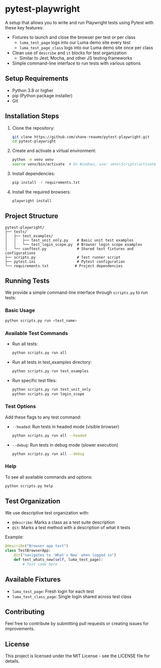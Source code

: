 # pytest-playwright

A setup that allows you to write and run Playwright tests using Pytest with these key features:

- Fixtures to launch and close the browser per test or per class
  - `luma_test_page` logs into our Luma demo site every test
  - `luma_test_page_class` logs into our Luma demo site once per class
- Clean use of `describe` and `it` blocks for test organization
  - Similar to Jest, Mocha, and other JS testing frameworks
- Simple command-line interface to run tests with various options

## Setup Requirements
- Python 3.8 or higher
- pip (Python package installer)
- Git

## Installation Steps
1. Clone the repository:
   ```bash
   git clone https://github.com/shane-reaume/pytest-playwright.git
   cd pytest-playwright
   ```

2. Create and activate a virtual environment:
   ```bash
   python -m venv venv
   source venv/bin/activate  # On Windows, use: venv\Scripts\activate
   ```

3. Install dependencies:
   ```bash
   pip install -r requirements.txt
   ```

4. Install the required browsers:
   ```bash
   playwright install
   ```

## Project Structure
```
pytest-playwright/
├── tests/
│   ├── test_examples/
│   │   ├── test_unit_only.py    # Basic unit test examples
│   │   └── test_login_scope.py  # Browser login scope examples
│   └── conftest.py              # Shared test fixtures and configurations
├── scripts.py                   # Test runner script
├── pytest.ini                   # Pytest configuration
└── requirements.txt            # Project dependencies
```

## Running Tests
We provide a simple command-line interface through `scripts.py` to run tests:

### Basic Usage
```bash
python scripts.py run <test_name>
```

### Available Test Commands
- Run all tests:
  ```bash
  python scripts.py run all
  ```
- Run all tests in test_examples directory:
  ```bash
  python scripts.py run test_examples
  ```
- Run specific test files:
  ```bash
  python scripts.py run test_unit_only
  python scripts.py run login_scope
  ```

### Test Options
Add these flags to any test command:
- `--headed`: Run tests in headed mode (visible browser)
  ```bash
  python scripts.py run all --headed
  ```
- `--debug`: Run tests in debug mode (slower execution)
  ```bash
  python scripts.py run all --debug
  ```

### Help
To see all available commands and options:
```bash
python scripts.py help
```

## Test Organization
We use descriptive test organization with:
- `@describe`: Marks a class as a test suite description
- `@it`: Marks a test method with a description of what it tests

Example:
```python
@describe("Browser app test")
class TestBrowserApp:
    @it("navigates to 'What's New' when logged in")
    def test_whats_new(self, luma_test_page):
        # Test code here
```

## Available Fixtures
- `luma_test_page`: Fresh login for each test
- `luma_test_class_page`: Single login shared across test class

## Contributing
Feel free to contribute by submitting pull requests or creating issues for improvements.

## License
This project is licensed under the MIT License - see the LICENSE file for details. 
